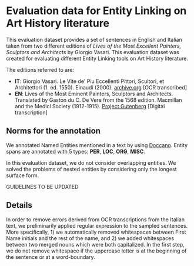 # Evaluation data for Entity Linking on Art History literature

This evaluation dataset provides a set of sentences in English and Italian taken from two different editions of *Lives of the Most Excellent Painters, Sculptors and Architects* by Giorgio Vasari. This evaluation dataset was created for evaluating different Entity Linking tools on Art History literature.<br/>

The editions referred to are:

* **IT**: Giorgio Vasari. Le Vite de' Piu Eccellenti Pittori, Scultori, et Architettori (1. ed. 1550). Einaudi (2000). [archive.org](https://archive.org/details/vitedepiueccellentipittoriscultoriedarchitettilegiorgiovasari) \[OCR transcribed\]
* **EN**: Lives of the Most Eminent Painters, Sculptors and Architects. Translated by Gaston du C. De Vere from the 1568 edition. Macmillan and the Medici Society (1912-1915). [Project Gutenberg](https://onlinebooks.library.upenn.edu/webbin/metabook?id=livespainters) \[Digital transcription\]


## Norms for the annotation
We annotated Named Entities mentioned in a text by using [Doccano](https://github.com/doccano/doccano). Entity spans are annotated with 5 types: **PER**, **LOC**, **ORG**, **MISC**. 

In this evaluation dataset, we do not consider overlapping entities. We solved the problems of nested entities by considering only the longest surface form.


GUIDELINES TO BE UPDATED

## Details

In order to remove errors derived from OCR transcriptions from the Italian text, we preliminarily applied regular expression to the sampled sentences. More specifically, 1) we automatically removed whitespaces between First Name initials and the rest of the name, and 2) we added whitespaces between two merged nouns which were both capitalized. In the first step, we do not remove whitespace if the uppercase letter is at the beginning of the sentence or at a word-boundary.




